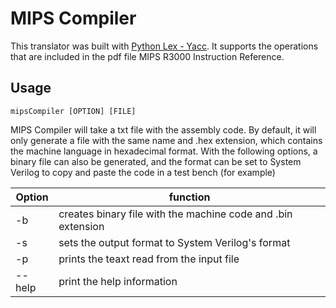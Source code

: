 # MIPS Compiler

This translator was built with [Python Lex - Yacc](https://www.dabeaz.com/ply/). It supports the operations that are included in the pdf file MIPS R3000 Instruction Reference.

## Usage

`mipsCompiler [OPTION] [FILE]`

MIPS Compiler will take a txt file with the assembly code. By default, it will only
generate a file with the same name and .hex extension, which contains the machine
language in hexadecimal format. With the following options, a binary file can also be
generated, and the format can be set to System Verilog to copy and paste the code
in a test bench (for example)

| Option | function                                                     |
| ------ | ------------------------------------------------------------ |
| -b     | creates binary file with the machine code and .bin extension |
| -s     | sets the output format to System Verilog's format            |
| -p     | prints the teaxt read from the input file                    |
| --help | print the help information                                   |
